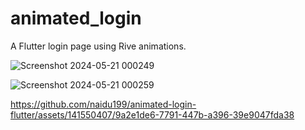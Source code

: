 # animated_login

A Flutter login page using Rive animations.



![Screenshot 2024-05-21 000249](https://github.com/naidu199/animated-login-flutter/assets/141550407/bc0af66e-8943-4b84-bf8e-1efe2267d5b2)


![Screenshot 2024-05-21 000259](https://github.com/naidu199/animated-login-flutter/assets/141550407/fae2dd6f-e81a-4b0d-820e-1f548349b501)


https://github.com/naidu199/animated-login-flutter/assets/141550407/9a2e1de6-7791-447b-a396-39e9047fda38

